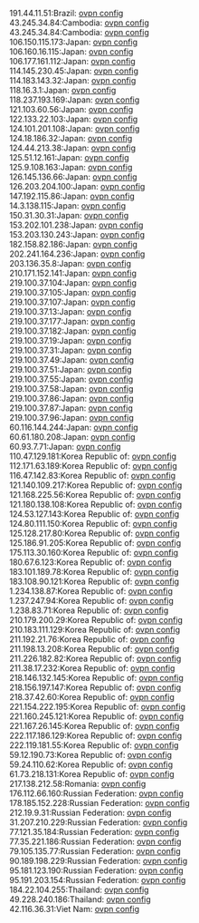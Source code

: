 191.44.11.51:Brazil: [ovpn config](vpn/191_44_11_51.ovpn)  
43.245.34.84:Cambodia: [ovpn config](vpn/43_245_34_84.ovpn)  
43.245.34.84:Cambodia: [ovpn config](vpn/43_245_34_84.ovpn)  
106.150.115.173:Japan: [ovpn config](vpn/106_150_115_173.ovpn)  
106.160.16.115:Japan: [ovpn config](vpn/106_160_16_115.ovpn)  
106.177.161.112:Japan: [ovpn config](vpn/106_177_161_112.ovpn)  
114.145.230.45:Japan: [ovpn config](vpn/114_145_230_45.ovpn)  
114.183.143.32:Japan: [ovpn config](vpn/114_183_143_32.ovpn)  
118.16.3.1:Japan: [ovpn config](vpn/118_16_3_1.ovpn)  
118.237.193.169:Japan: [ovpn config](vpn/118_237_193_169.ovpn)  
121.103.60.56:Japan: [ovpn config](vpn/121_103_60_56.ovpn)  
122.133.22.103:Japan: [ovpn config](vpn/122_133_22_103.ovpn)  
124.101.201.108:Japan: [ovpn config](vpn/124_101_201_108.ovpn)  
124.18.186.32:Japan: [ovpn config](vpn/124_18_186_32.ovpn)  
124.44.213.38:Japan: [ovpn config](vpn/124_44_213_38.ovpn)  
125.51.12.161:Japan: [ovpn config](vpn/125_51_12_161.ovpn)  
125.9.108.163:Japan: [ovpn config](vpn/125_9_108_163.ovpn)  
126.145.136.66:Japan: [ovpn config](vpn/126_145_136_66.ovpn)  
126.203.204.100:Japan: [ovpn config](vpn/126_203_204_100.ovpn)  
147.192.115.86:Japan: [ovpn config](vpn/147_192_115_86.ovpn)  
14.3.138.115:Japan: [ovpn config](vpn/14_3_138_115.ovpn)  
150.31.30.31:Japan: [ovpn config](vpn/150_31_30_31.ovpn)  
153.202.101.238:Japan: [ovpn config](vpn/153_202_101_238.ovpn)  
153.203.130.243:Japan: [ovpn config](vpn/153_203_130_243.ovpn)  
182.158.82.186:Japan: [ovpn config](vpn/182_158_82_186.ovpn)  
202.241.164.236:Japan: [ovpn config](vpn/202_241_164_236.ovpn)  
203.136.35.8:Japan: [ovpn config](vpn/203_136_35_8.ovpn)  
210.171.152.141:Japan: [ovpn config](vpn/210_171_152_141.ovpn)  
219.100.37.104:Japan: [ovpn config](vpn/219_100_37_104.ovpn)  
219.100.37.105:Japan: [ovpn config](vpn/219_100_37_105.ovpn)  
219.100.37.107:Japan: [ovpn config](vpn/219_100_37_107.ovpn)  
219.100.37.13:Japan: [ovpn config](vpn/219_100_37_13.ovpn)  
219.100.37.177:Japan: [ovpn config](vpn/219_100_37_177.ovpn)  
219.100.37.182:Japan: [ovpn config](vpn/219_100_37_182.ovpn)  
219.100.37.19:Japan: [ovpn config](vpn/219_100_37_19.ovpn)  
219.100.37.31:Japan: [ovpn config](vpn/219_100_37_31.ovpn)  
219.100.37.49:Japan: [ovpn config](vpn/219_100_37_49.ovpn)  
219.100.37.51:Japan: [ovpn config](vpn/219_100_37_51.ovpn)  
219.100.37.55:Japan: [ovpn config](vpn/219_100_37_55.ovpn)  
219.100.37.58:Japan: [ovpn config](vpn/219_100_37_58.ovpn)  
219.100.37.86:Japan: [ovpn config](vpn/219_100_37_86.ovpn)  
219.100.37.87:Japan: [ovpn config](vpn/219_100_37_87.ovpn)  
219.100.37.96:Japan: [ovpn config](vpn/219_100_37_96.ovpn)  
60.116.144.244:Japan: [ovpn config](vpn/60_116_144_244.ovpn)  
60.61.180.208:Japan: [ovpn config](vpn/60_61_180_208.ovpn)  
60.93.7.71:Japan: [ovpn config](vpn/60_93_7_71.ovpn)  
110.47.129.181:Korea Republic of: [ovpn config](vpn/110_47_129_181.ovpn)  
112.171.63.189:Korea Republic of: [ovpn config](vpn/112_171_63_189.ovpn)  
116.47.142.83:Korea Republic of: [ovpn config](vpn/116_47_142_83.ovpn)  
121.140.109.217:Korea Republic of: [ovpn config](vpn/121_140_109_217.ovpn)  
121.168.225.56:Korea Republic of: [ovpn config](vpn/121_168_225_56.ovpn)  
121.180.138.108:Korea Republic of: [ovpn config](vpn/121_180_138_108.ovpn)  
124.53.127.143:Korea Republic of: [ovpn config](vpn/124_53_127_143.ovpn)  
124.80.111.150:Korea Republic of: [ovpn config](vpn/124_80_111_150.ovpn)  
125.128.217.80:Korea Republic of: [ovpn config](vpn/125_128_217_80.ovpn)  
125.186.91.205:Korea Republic of: [ovpn config](vpn/125_186_91_205.ovpn)  
175.113.30.160:Korea Republic of: [ovpn config](vpn/175_113_30_160.ovpn)  
180.67.6.123:Korea Republic of: [ovpn config](vpn/180_67_6_123.ovpn)  
183.101.189.78:Korea Republic of: [ovpn config](vpn/183_101_189_78.ovpn)  
183.108.90.121:Korea Republic of: [ovpn config](vpn/183_108_90_121.ovpn)  
1.234.138.87:Korea Republic of: [ovpn config](vpn/1_234_138_87.ovpn)  
1.237.247.94:Korea Republic of: [ovpn config](vpn/1_237_247_94.ovpn)  
1.238.83.71:Korea Republic of: [ovpn config](vpn/1_238_83_71.ovpn)  
210.179.200.29:Korea Republic of: [ovpn config](vpn/210_179_200_29.ovpn)  
210.183.111.129:Korea Republic of: [ovpn config](vpn/210_183_111_129.ovpn)  
211.192.21.76:Korea Republic of: [ovpn config](vpn/211_192_21_76.ovpn)  
211.198.13.208:Korea Republic of: [ovpn config](vpn/211_198_13_208.ovpn)  
211.226.182.82:Korea Republic of: [ovpn config](vpn/211_226_182_82.ovpn)  
211.38.17.232:Korea Republic of: [ovpn config](vpn/211_38_17_232.ovpn)  
218.146.132.145:Korea Republic of: [ovpn config](vpn/218_146_132_145.ovpn)  
218.156.197.147:Korea Republic of: [ovpn config](vpn/218_156_197_147.ovpn)  
218.37.42.60:Korea Republic of: [ovpn config](vpn/218_37_42_60.ovpn)  
221.154.222.195:Korea Republic of: [ovpn config](vpn/221_154_222_195.ovpn)  
221.160.245.121:Korea Republic of: [ovpn config](vpn/221_160_245_121.ovpn)  
221.167.26.145:Korea Republic of: [ovpn config](vpn/221_167_26_145.ovpn)  
222.117.186.129:Korea Republic of: [ovpn config](vpn/222_117_186_129.ovpn)  
222.119.181.55:Korea Republic of: [ovpn config](vpn/222_119_181_55.ovpn)  
59.12.190.73:Korea Republic of: [ovpn config](vpn/59_12_190_73.ovpn)  
59.24.110.62:Korea Republic of: [ovpn config](vpn/59_24_110_62.ovpn)  
61.73.218.131:Korea Republic of: [ovpn config](vpn/61_73_218_131.ovpn)  
217.138.212.58:Romania: [ovpn config](vpn/217_138_212_58.ovpn)  
176.112.66.160:Russian Federation: [ovpn config](vpn/176_112_66_160.ovpn)  
178.185.152.228:Russian Federation: [ovpn config](vpn/178_185_152_228.ovpn)  
212.19.9.31:Russian Federation: [ovpn config](vpn/212_19_9_31.ovpn)  
31.207.210.229:Russian Federation: [ovpn config](vpn/31_207_210_229.ovpn)  
77.121.35.184:Russian Federation: [ovpn config](vpn/77_121_35_184.ovpn)  
77.35.221.186:Russian Federation: [ovpn config](vpn/77_35_221_186.ovpn)  
79.105.135.77:Russian Federation: [ovpn config](vpn/79_105_135_77.ovpn)  
90.189.198.229:Russian Federation: [ovpn config](vpn/90_189_198_229.ovpn)  
95.181.123.190:Russian Federation: [ovpn config](vpn/95_181_123_190.ovpn)  
95.191.203.154:Russian Federation: [ovpn config](vpn/95_191_203_154.ovpn)  
184.22.104.255:Thailand: [ovpn config](vpn/184_22_104_255.ovpn)  
49.228.240.186:Thailand: [ovpn config](vpn/49_228_240_186.ovpn)  
42.116.36.31:Viet Nam: [ovpn config](vpn/42_116_36_31.ovpn)  
